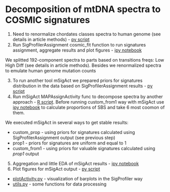 # Decomposition of mtDNA spectra to COSMIC signatures

1. Need to renormalize chordates classes spectra to human genome (see details in article methods) - [py script](./0count_human_triplets_freqs.py)
2. Run SigProfilerAssignment cosmic_fit function to run signatures assignment, aggregate results and plot figures - [ipy notebook](./1signatures_analysis_sigpro.ipynb)

We splitted 192-component spectra to parts based on transitions freqs: Low High Diff (see details in article methods). Besides we renormalized spectra to emulate human genome mutation counts

3. To run another tool mSigAct we prepared priors for signatures distribution in the data based on SigProfilerAssignment results - [py script](./2prepare_priors_for_mSigAct.py)
4. Run mSigAct MAPAssignActivity func to decompose spectra by another approach - [R script](./3mSigAct_analysis.R). Before running custom_from1 way with mSigAct use [ipy notebook](./4aggregate_mSigAct_outputs.ipynb) to calculate proportions of SBS and take 6 most coomon of them. 

We executed mSigAct in several ways to get stable results:
- custom_prop - using priors for signatures calculated using SigProfilerAssignment output (see previous step)
- prop1 - priors for signatures are uniform and equal to 1
- custom_from1 - using priors for valuable signatures calculated using *prop1* output

5. Aggregation and little EDA of mSigAct results - [ipy notebook](./4aggregate_mSigAct_outputs.ipynb)
6. Plot figures for mSigAct output - [py script](./5plot_output_for_mSigAct.py)


- [plotActivity.py](./plotActivity.py) - visualization of barplots in the SigProfiler way
- [utils.py](./utils.py) - some functions for data processing